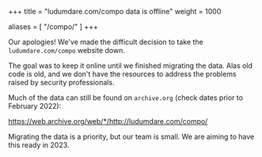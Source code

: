 +++
title = "ludumdare.com/compo data is offline"
weight = 1000

aliases = [
	"/compo/"
]
+++

Our apologies! We've made the difficult decision to take the `ludumdare.com/compo` website down. 

The goal was to keep it online until we finished migrating the data. Alas old code is old, and we don't have the resources to address the problems raised by security professionals.

Much of the data can still be found on `archive.org` (check dates prior to February 2022): 

<https://web.archive.org/web/*/http://ludumdare.com/compo/>

Migrating the data is a priority, but our team is small. We are aiming to have this ready in 2023.
